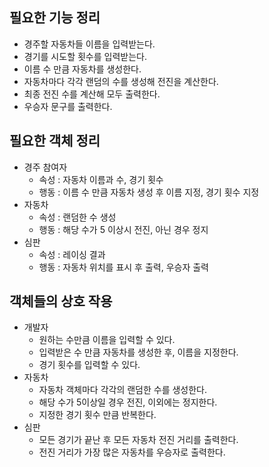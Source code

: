 ## 필요한 기능 정리 
   - 경주할 자동차들 이름을 입력받는다.
   - 경기를 시도할 횟수를 입력받는다.
   - 이름 수 만큼 자동차를 생성한다.
   - 자동차마다 각각 랜덤의 수를 생성해 전진을 계산한다.
   - 최종 전진 수를 계산해 모두 출력한다.
   - 우승자 문구를 출력한다.
## 필요한 객체 정리
- 경주 참여자
  - 속성 : 자동차 이름과 수, 경기 횟수
  - 행동 : 이름 수 만큼 자동차 생성 후 이름 지정, 경기 횟수 지정
- 자동차
  - 속성 : 랜덤한 수 생성
  - 행동 : 해당 수가 5 이상시 전진, 아닌 경우 정지
- 심판 
  - 속성 : 레이싱 결과 
  - 행동 : 자동차 위치를 표시 후 출력, 우승자 출력

## 객체들의 상호 작용
- 개발자
    - 원하는 수만큼 이름을 입력할 수 있다.
    - 입력받은 수 만큼 자동차를 생성한 후, 이름을 지정한다.
    - 경기 횟수를 입력할 수 있다.
- 자동차
    - 자동차 객체마다 각각의 랜덤한 수를 생성한다.
    - 해당 수가 5이상일 경우 전진, 이외에는 정지한다.
    - 지정한 경기 횟수 만큼 반복한다.
- 심판
    - 모든 경기가 끝난 후 모든 자동차 전진 거리를 출력한다.
    - 전진 거리가 가장 많은 자동차를 우승자로 출력한다.
